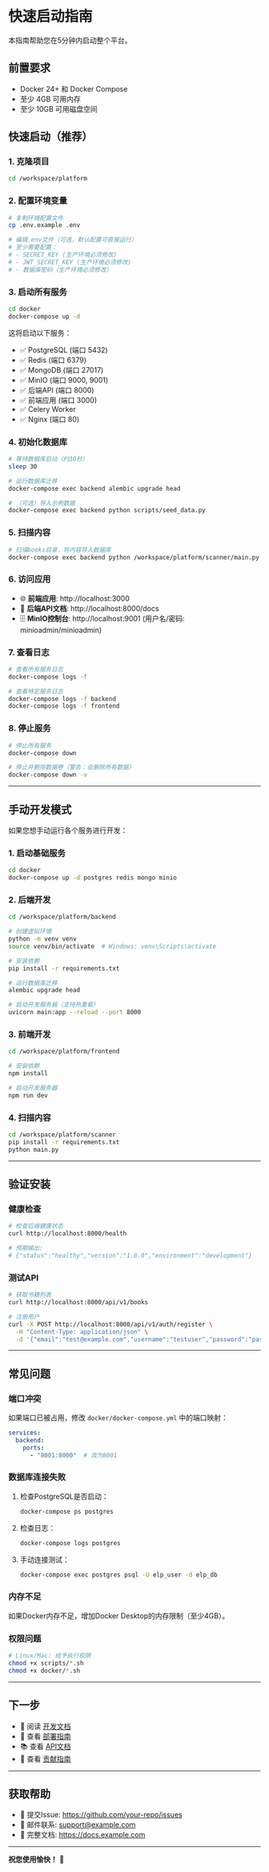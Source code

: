 # 快速启动指南

本指南帮助您在5分钟内启动整个平台。

## 前置要求

- Docker 24+ 和 Docker Compose
- 至少 4GB 可用内存
- 至少 10GB 可用磁盘空间

## 快速启动（推荐）

### 1. 克隆项目

```bash
cd /workspace/platform
```

### 2. 配置环境变量

```bash
# 复制环境配置文件
cp .env.example .env

# 编辑.env文件（可选，默认配置可直接运行）
# 至少需要配置：
# - SECRET_KEY (生产环境必须修改)
# - JWT_SECRET_KEY (生产环境必须修改)
# - 数据库密码（生产环境必须修改）
```

### 3. 启动所有服务

```bash
cd docker
docker-compose up -d
```

这将启动以下服务：
- ✅ PostgreSQL (端口 5432)
- ✅ Redis (端口 6379)
- ✅ MongoDB (端口 27017)
- ✅ MinIO (端口 9000, 9001)
- ✅ 后端API (端口 8000)
- ✅ 前端应用 (端口 3000)
- ✅ Celery Worker
- ✅ Nginx (端口 80)

### 4. 初始化数据库

```bash
# 等待数据库启动（约30秒）
sleep 30

# 运行数据库迁移
docker-compose exec backend alembic upgrade head

# （可选）导入示例数据
docker-compose exec backend python scripts/seed_data.py
```

### 5. 扫描内容

```bash
# 扫描books目录，将内容导入数据库
docker-compose exec backend python /workspace/platform/scanner/main.py
```

### 6. 访问应用

- 🌐 **前端应用**: http://localhost:3000
- 📡 **后端API文档**: http://localhost:8000/docs
- 🗄️ **MinIO控制台**: http://localhost:9001 (用户名/密码: minioadmin/minioadmin)

### 7. 查看日志

```bash
# 查看所有服务日志
docker-compose logs -f

# 查看特定服务日志
docker-compose logs -f backend
docker-compose logs -f frontend
```

### 8. 停止服务

```bash
# 停止所有服务
docker-compose down

# 停止并删除数据卷（警告：会删除所有数据）
docker-compose down -v
```

---

## 手动开发模式

如果您想手动运行各个服务进行开发：

### 1. 启动基础服务

```bash
cd docker
docker-compose up -d postgres redis mongo minio
```

### 2. 后端开发

```bash
cd /workspace/platform/backend

# 创建虚拟环境
python -m venv venv
source venv/bin/activate  # Windows: venv\Scripts\activate

# 安装依赖
pip install -r requirements.txt

# 运行数据库迁移
alembic upgrade head

# 启动开发服务器（支持热重载）
uvicorn main:app --reload --port 8000
```

### 3. 前端开发

```bash
cd /workspace/platform/frontend

# 安装依赖
npm install

# 启动开发服务器
npm run dev
```

### 4. 扫描内容

```bash
cd /workspace/platform/scanner
pip install -r requirements.txt
python main.py
```

---

## 验证安装

### 健康检查

```bash
# 检查后端健康状态
curl http://localhost:8000/health

# 预期输出:
# {"status":"healthy","version":"1.0.0","environment":"development"}
```

### 测试API

```bash
# 获取书籍列表
curl http://localhost:8000/api/v1/books

# 注册用户
curl -X POST http://localhost:8000/api/v1/auth/register \
  -H "Content-Type: application/json" \
  -d '{"email":"test@example.com","username":"testuser","password":"password123"}'
```

---

## 常见问题

### 端口冲突

如果端口已被占用，修改 `docker/docker-compose.yml` 中的端口映射：

```yaml
services:
  backend:
    ports:
      - "8001:8000"  # 改为8001
```

### 数据库连接失败

1. 检查PostgreSQL是否启动：
   ```bash
   docker-compose ps postgres
   ```

2. 检查日志：
   ```bash
   docker-compose logs postgres
   ```

3. 手动连接测试：
   ```bash
   docker-compose exec postgres psql -U elp_user -d elp_db
   ```

### 内存不足

如果Docker内存不足，增加Docker Desktop的内存限制（至少4GB）。

### 权限问题

```bash
# Linux/Mac: 给予执行权限
chmod +x scripts/*.sh
chmod +x docker/*.sh
```

---

## 下一步

- 📖 阅读 [开发文档](DEVELOPMENT.md)
- 🚀 查看 [部署指南](DEPLOYMENT.md)
- 📚 查看 [API文档](API.md)
- 🤝 查看 [贡献指南](../CONTRIBUTING.md)

---

## 获取帮助

- 💬 提交Issue: https://github.com/your-repo/issues
- 📧 邮件联系: support@example.com
- 📖 完整文档: https://docs.example.com

---

**祝您使用愉快！** 🎉
